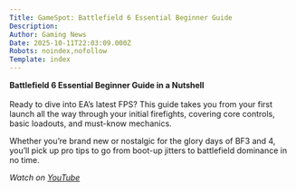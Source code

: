 ```yaml
---
Title: GameSpot: Battlefield 6 Essential Beginner Guide
Description: 
Author: Gaming News
Date: 2025-10-11T22:03:09.000Z
Robots: noindex,nofollow
Template: index
---
```

<p><strong>Battlefield 6 Essential Beginner Guide in a Nutshell</strong><br><br>
Ready to dive into EA’s latest FPS? This guide takes you from your first launch all the way through your initial firefights, covering core controls, basic loadouts, and must-know mechanics.</p>

<p>Whether you’re brand new or nostalgic for the glory days of BF3 and 4, you’ll pick up pro tips to go from boot-up jitters to battlefield dominance in no time.</p>

<p><em>Watch on <a href="https://www.youtube.com/watch?v=QdSwDI9AvGw" rel="noopener noreferrer">YouTube</a></em></p>

